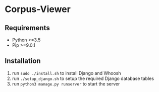 # Corpus-Viewer

## Requirements
* Python >=3.5
* Pip >=9.0.1

## Installation
1. run `sudo ./install.sh` to install Django and Whoosh
2. run `./setup_django.sh` to setup the required Django database tables
3. run `python3 manage.py runserver` to start the server